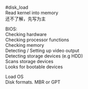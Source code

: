 #disk_load <br/>
Read kernel into memory<br/>
还不了解，先写为主


BIOS:<br/>
Checking hardware<br/>
Checking processor functions<br/>
Checking memory<br/>
Detecting / Setting up video output<br/>
Detecting storage devices (e.g HDD)<br/>
Scans storage devices<br/>
Looks for bootable devices<br/>

Load OS<br/>
Disk formats. MBR or GPT<br/>
<br/>
